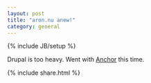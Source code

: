 ```yaml
---
layout: post
title: "aron.nu anew!"
category: general
---
```

{% include JB/setup %}

Drupal is too heavy. Went with [Anchor](http://anchorcms.com) this
time.

{% include share.html %}
